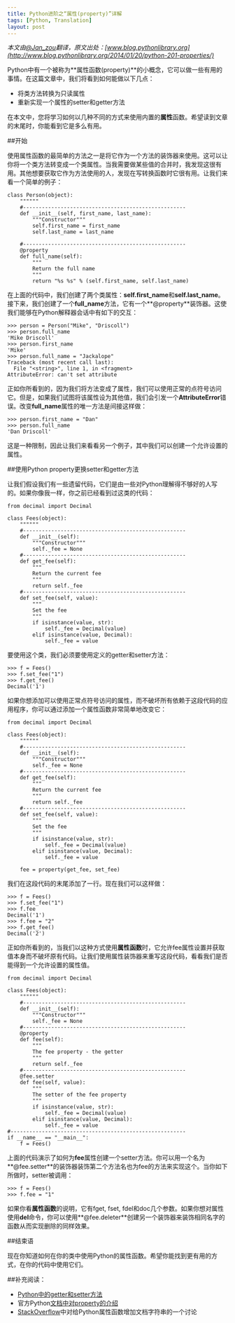 ```yaml
---
title: Python进阶之“属性(property)”详解
tags: [Python, Translation]
layout: post
---
```


*本文由[@Jan_zou](http://blog.jobbole.com/author/janzou/)翻译，原文出处：[www.blog.pythonlibrary.org](http://www.blog.pythonlibrary.org/2014/01/20/python-201-properties/)*

Python中有一个被称为**属性函数(property)**的小概念，它可以做一些有用的事情。在这篇文章中，我们将看到如何能做以下几点：

+ 将类方法转换为只读属性
+ 重新实现一个属性的setter和getter方法

在本文中，您将学习如何以几种不同的方式来使用内置的**属性**函数。希望读到文章的末尾时，你能看到它是多么有用。


##开始

使用属性函数的最简单的方法之一是将它作为一个方法的装饰器来使用。这可以让你将一个类方法转变成一个类属性。当我需要做某些值的合并时，我发现这很有用。其他想要获取它作为方法使用的人，发现在写转换函数时它很有用。让我们来看一个简单的例子：

 
    class Person(object):
        """"""
        #----------------------------------------------------
        def __init__(self, first_name, last_name):
            """Constructor"""
            self.first_name = first_name
            self.last_name = last_name

        #----------------------------------------------------
        @property
        def full_name(self):
            """
            Return the full name
            """
            return "%s %s" % (self.first_name, self.last_name)

在上面的代码中，我们创建了两个类属性：**self.first_name**和**self.last_name**。接下来，我们创建了一个**full_name**方法，它有一个**@property**装饰器。这使我们能够在Python解释器会话中有如下的交互：

    >>> person = Person("Mike", "Driscoll")
    >>> person.full_name
    'Mike Driscoll'
    >>> person.first_name
    'Mike'
    >>> person.full_name = "Jackalope"
    Traceback (most recent call last):
      File "<string>", line 1, in <fragment>
    AttributeError: can't set attribute

正如你所看到的，因为我们将方法变成了属性，我们可以使用正常的点符号访问它。但是，如果我们试图将该属性设为其他值，我们会引发一个**AttributeError**错误。改变**full_name**属性的唯一方法是间接这样做：

    >>> person.first_name = "Dan"
    >>> person.full_name
    'Dan Driscoll'

这是一种限制，因此让我们来看看另一个例子，其中我们可以创建一个允许设置的属性。


##使用Python property更换setter和getter方法

让我们假设我们有一些遗留代码，它们是由一些对Python理解得不够好的人写的。如果你像我一样，你之前已经看到过这类的代码：
 
    from decimal import Decimal
    
    class Fees(object):
        """"""
        #----------------------------------------------------
        def __init__(self):
            """Constructor"""
            self._fee = None
        #----------------------------------------------------
        def get_fee(self):
            """
            Return the current fee
            """
            return self._fee
        #----------------------------------------------------
        def set_fee(self, value):
            """
            Set the fee
            """
            if isinstance(value, str):
                self._fee = Decimal(value)
            elif isinstance(value, Decimal):
                self._fee = value

要使用这个类，我们必须要使用定义的getter和setter方法​​：

    >>> f = Fees()
    >>> f.set_fee("1")
    >>> f.get_fee()
    Decimal('1')

如果你想添加可以使用正常点符号访问的属性，而不破坏所有依赖于这段代码的应用程序，你可以通过添加一个属性函数非常简单地改变它：

    from decimal import Decimal
 
    class Fees(object):
        """"""
        #----------------------------------------------------
        def __init__(self):
            """Constructor"""
            self._fee = None
        #----------------------------------------------------
        def get_fee(self):
            """
            Return the current fee
            """
            return self._fee
        #----------------------------------------------------
        def set_fee(self, value):
            """
            Set the fee
            """
            if isinstance(value, str):
                self._fee = Decimal(value)
            elif isinstance(value, Decimal):
                self._fee = value

        fee = property(get_fee, set_fee)

我们在这段代码的末尾添加了一行。现在我们可以这样做：

    >>> f = Fees()
    >>> f.set_fee("1")
    >>> f.fee
    Decimal('1')
    >>> f.fee = "2"
    >>> f.get_fee()
    Decimal('2')

正如你所看到的，当我们以这种方式使用**属性函数**时，它允许fee属性设置并获取值本身而不破坏原有代码。让我们使用属性装饰器来重写这段代码，看看我们是否能得到一个允许设置的属性值。

    from decimal import Decimal

    class Fees(object):
        """"""
        #----------------------------------------------------
        def __init__(self):
            """Constructor"""
            self._fee = None
        #----------------------------------------------------
        @property
        def fee(self):
            """
            The fee property - the getter
            """
            return self._fee
        #----------------------------------------------------
        @fee.setter
        def fee(self, value):
            """
            The setter of the fee property
            """
            if isinstance(value, str):
                self._fee = Decimal(value)
            elif isinstance(value, Decimal):
                self._fee = value
    #--------------------------------------------------------
    if __name__ == "__main__":
        f = Fees()

上面的代码演示了如何为**fee**属性创建一个setter方法。你可以用一个名为**@fee.setter**的装饰器装饰第二个方法名也为fee的方法来实现这个。当你如下所做时，setter被调用：

    >>> f = Fees()
    >>> f.fee = "1"

如果你看**属性函数**的说明，它有fget, fset, fdel和doc几个参数。如果你想对属性使用**del**命令，你可以使用**@fee.deleter**创建另一个装饰器来装饰相同名字的函数从而实现删除的同样效果。


##结束语

现在你知道如何在你的类中使用Python的属性函数。希望你能找到更有用的方式，在你的代码中使用它们。


##补充阅读：

+ [Python中的getter和setter方法](http://eli.thegreenplace.net/2009/02/06/getters-and-setters-in-python/)
+ 官方Python[文档中对property的介绍](http://docs.python.org/release/2.6/library/functions.html#property)
+ [StackOverflow](https://stackoverflow.com/questions/16025462/what-is-the-right-way-to-put-a-docstring-on-python-property)中对给Python属性函数增加文档字符串的一个讨论
